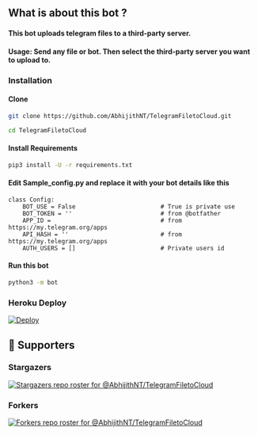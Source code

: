 ## What is about this bot ?

#### This bot uploads telegram files to a third-party server.
#### Usage: Send any file or bot. Then select the third-party server you want to upload to.


### Installation
#### Clone

```sh
git clone https://github.com/AbhijithNT/TelegramFiletoCloud.git

cd TelegramFiletoCloud

```

#### Install Requirements

```sh
pip3 install -U -r requirements.txt
```
#### Edit Sample_config.py and replace it with your bot details like this

```python3
class Config:
    BOT_USE = False                        # True is private use
    BOT_TOKEN = ''                         # from @botfather
    APP_ID =                               # from https://my.telegram.org/apps
    API_HASH = ''                          # from https://my.telegram.org/apps
    AUTH_USERS = []                        # Private users id
```

#### Run this bot
```sh
python3 -m bot
```

### Heroku Deploy
[![Deploy](https://www.herokucdn.com/deploy/button.svg)](https://heroku.com/deploy?template=https://github.com/AbhijithNT/TelegramFiletoCloud)

## :clap:  Supporters

### Stargazers
[![Stargazers repo roster for @AbhijithNT/TelegramFiletoCloud](https://reporoster.com/stars/dark/AbhijithNT/TelegramFiletoCloud)](https://github.com/AbhijithNT/TelegramFiletoCloud/stargazers)
### Forkers
[![Forkers repo roster for @AbhijithNT/TelegramFiletoCloud](https://reporoster.com/forks/dark/AbhijithNT/TelegramFiletoCloud)](https://github.com/AbhijithNT/TelegramFiletoCloud/network/members)
